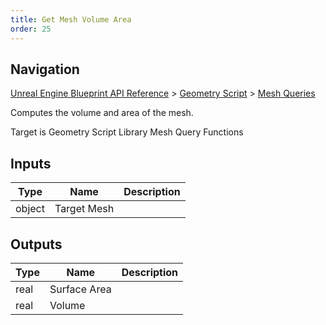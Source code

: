 ```yaml
---
title: Get Mesh Volume Area
order: 25
---
```

## Navigation

[Unreal Engine Blueprint API Reference](https://dev.epicgames.com/documentation/en-us/unreal-engine/BlueprintAPI) > [Geometry Script](https://dev.epicgames.com/documentation/en-us/unreal-engine/BlueprintAPI/GeometryScript) > [Mesh Queries](https://dev.epicgames.com/documentation/en-us/unreal-engine/BlueprintAPI/GeometryScript/MeshQueries)

Computes the volume and area of the mesh.

Target is Geometry Script Library Mesh Query Functions

## Inputs

| Type | Name | Description |
| --- | --- | --- |
| object | Target Mesh |  |

## Outputs

| Type | Name | Description |
| --- | --- | --- |
| real | Surface Area |  |
| real | Volume |  |
